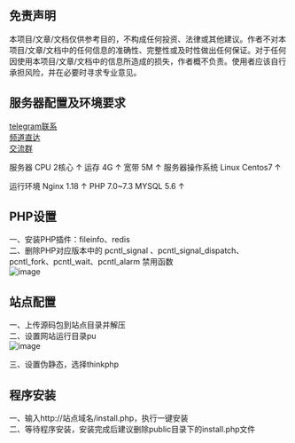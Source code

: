 ## 免责声明

本项目/文章/文档仅供参考目的，不构成任何投资、法律或其他建议。作者不对本项目/文章/文档中的任何信息的准确性、完整性或及时性做出任何保证。对于任何因使用本项目/文章/文档中的信息所造成的损失，作者概不负责。使用者应该自行承担风险，并在必要时寻求专业意见。
## 服务器配置及环境要求
[telegram联系](https://t.me/seven566789)  
[频道直达](https://t.me/qidian898)  
[交流群](https://t.me/haiwaijidi)

服务器	CPU 2核心 ↑
运存 4G ↑
宽带 5M ↑
服务器操作系统	Linux Centos7 ↑

运行环境	Nginx 1.18 ↑
PHP 7.0~7.3 
MYSQL 5.6 ↑
## PHP设置

一、安装PHP插件：fileinfo、redis  
二、删除PHP对应版本中的 pcntl_signal 、pcntl_signal_dispatch、 pcntl_fork、pcntl_wait、pcntl_alarm 禁用函数  
![image](https://github.com/jkjj8899/kefuxitong/assets/152266072/4c843239-772c-47dd-b430-27421a301949)
## 站点配置

一、上传源码包到站点目录并解压  
二、设置网站运行目录pu  
![image](https://github.com/jkjj8899/kefuxitong/assets/152266072/0d644d4f-6982-4e08-950d-d8e329a217ef)  

三、设置伪静态，选择thinkphp  
##  程序安装

一、输入http://站点域名/install.php，执行一键安装  
二、等待程序安装，安装完成后建议删除public目录下的install.php文件  

